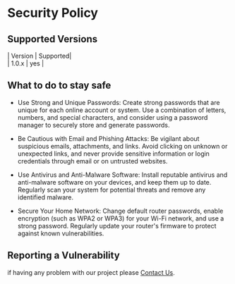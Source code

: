 # Security Policy

## Supported Versions


| Version | Supported|<br>
| 1.0.x   | yes |


## What to do to stay safe


* Use Strong and Unique Passwords: Create strong passwords that are unique for each online account or system. Use a combination of letters, numbers, and special characters, and consider using a password manager to securely store and generate passwords.
   
* Be Cautious with Email and Phishing Attacks: Be vigilant about suspicious emails, attachments, and links. Avoid clicking on unknown or unexpected links, and never provide sensitive information or login credentials through email or on untrusted websites.

* Use Antivirus and Anti-Malware Software: Install reputable antivirus and anti-malware software on your devices, and keep them up to date. Regularly scan your system for potential threats and remove any identified malware.

* Secure Your Home Network: Change default router passwords, enable encryption (such as WPA2 or WPA3) for your Wi-Fi network, and use a strong password. Regularly update your router's firmware to protect against known vulnerabilities.



## Reporting a Vulnerability

if having any problem with our project please [Contact Us](mailto:antonineuniversityprojects@gmail.com).
